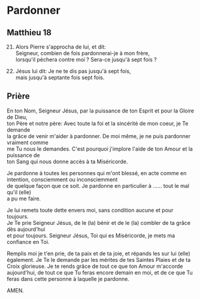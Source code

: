 # Pardonner

## Matthieu 18

21. Alors Pierre s'approcha de lui, et dit:<br/>
Seigneur, combien de fois pardonnerai-je à mon frère,<br/>
lorsqu'il péchera contre moi ? Sera-ce jusqu'à sept fois ?

22. Jésus lui dit: Je ne te dis pas jusqu'à sept fois,<br/>
mais jusqu'à septante fois sept fois.

## Prière

En ton Nom, Seigneur Jésus, par la puissance de ton Esprit et pour la Gloire de Dieu, <br/>
ton Père et notre père: Avec toute la foi et la sincérité de mon coeur, je Te demande <br/>
la grâce de venir m'aider à pardonner. De moi même, je ne puis pardonner vraiment comme <br/>
me Tu nous le demandes. C'est pourquoi j'implore l'aide de ton Amour et la puissance de <br/>
ton Sang qui nous donne accès à ta Miséricorde.

Je pardonne à toutes les personnes qui m'ont blessé, en acte comme en intention, consciemment ou inconsciemment <br/>
de quelque façon que ce soit. Je pardonne en particulier à ...... tout le mal qu'il (elle) <br/>
a pu me faire.

Je lui remets toute dette envers moi, sans condition aucune et pour toujours. <br/>
Je Te prie Seigneur Jésus, de le (la) bénir et de le (la) combler de ta grâce dès aujourd'hui <br/>
et pour toujours. Seigneur Jésus, Toi qui es Miséricorde, je mets ma confiance en Toi. 

Remplis moi je t'en prie, de ta paix et de ta joie, et répands les sur lui (elle) également. 
Je Te le demande par les mérites de tes Saintes Plaies et de ta Croix glorieuse. 
Je te rends grâce de tout ce que ton Amour m'accorde aujourd'hui, de tout ce que Tu feras 
encore demain en moi, et de ce que Tu feras dans cette personne à laquelle je pardonne.

AMEN.
